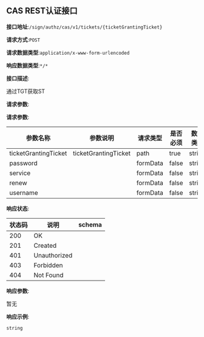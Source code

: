 

## CAS REST认证接口


**接口地址**:`/sign/authz/cas/v1/tickets/{ticketGrantingTicket}`


**请求方式**:`POST`


**请求数据类型**:`application/x-www-form-urlencoded`


**响应数据类型**:`*/*`


**接口描述**:<p>通过TGT获取ST</p>



**请求参数**:


**请求参数**:


| 参数名称 | 参数说明 | 请求类型    | 是否必须 | 数据类型 | schema |
| -------- | -------- | ----- | -------- | -------- | ------ |
|ticketGrantingTicket|ticketGrantingTicket|path|true|string||
|password||formData|false|string||
|service||formData|false|string||
|renew||formData|false|string||
|username||formData|false|string||


**响应状态**:


| 状态码 | 说明 | schema |
| -------- | -------- | ----- | 
|200|OK||
|201|Created||
|401|Unauthorized||
|403|Forbidden||
|404|Not Found||


**响应参数**:


暂无


**响应示例**:
```text
string
```